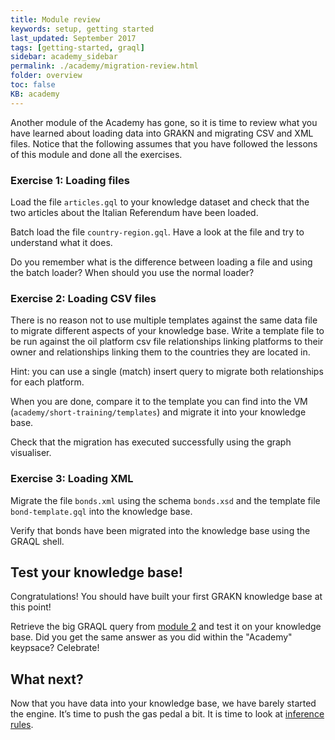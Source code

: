 ```yaml
---
title: Module review
keywords: setup, getting started
last_updated: September 2017
tags: [getting-started, graql]
sidebar: academy_sidebar
permalink: ./academy/migration-review.html
folder: overview
toc: false
KB: academy
---
```


Another module of the Academy has gone, so it is time to review what you have learned about loading data into GRAKN and migrating CSV and XML files. Notice that the following assumes that you have followed the lessons of this module and done all the exercises.

### Exercise 1: Loading files
Load the file `articles.gql` to your knowledge dataset and check that the two articles about the Italian Referendum have been loaded.

Batch load the file `country-region.gql`. Have a look at the file and try to understand what it does.

Do you remember what is the difference between loading a file and using the batch loader? When should you use the normal loader?

### Exercise 2: Loading CSV files
There is no reason not to use multiple templates against the same data file to migrate different aspects of your knowledge base. Write a template file to be run against the oil platform csv file relationships linking platforms to their owner and relationships linking them to the countries they are located in.

Hint: you can use a single (match) insert query to migrate both relationships for each platform.

When you are done, compare it to the template you can find into the VM (`academy/short-training/templates`) and migrate it into your knowledge base.

Check that the migration has executed successfully using the graph visualiser.

### Exercise 3: Loading XML
Migrate the file `bonds.xml` using the schema `bonds.xsd` and the template file `bond-template.gql` into the knowledge base.

Verify that bonds have been migrated into the knowledge base using the GRAQL shell.

## Test your knowledge base!
Congratulations! You should have built your first GRAKN knowledge base at this point!

Retrieve the big GRAQL query from [module 2](/academy/graql-intro.html) and test it on your knowledge base. Did you get the same answer as you did within the "Academy" keypsace? Celebrate!

## What next?
Now that you have data into your knowledge base, we have barely started the engine. It’s time to push the gas pedal a bit. It is time to look at [inference rules](/academy/reasoner-intro.html).
